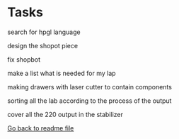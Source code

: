 # Tasks

search for hpgl language

design the shopot piece

fix shopbot

make a list what is needed for my lap

making drawers with laser cutter to contain components

sorting all the lab according to the process of the output

cover all the 220 output in the stabilizer

[Go back to readme file](/readme.md)
